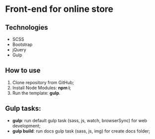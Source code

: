 # Front-end for online store
<h2>Technologies</h2>
<ul>
	<li>SCSS</li>
	<li>Bootstrap</li>
	<li>jQuery</li>
	<li>Gulp</li>
	
</ul>
<h2>How to use</h2>

<ol>
	<li>Clone repository from GitHub;</li>
	<li>Install Node Modules: <strong>npm i</strong>;</li>
	<li>Run the template: <strong>gulp</strong>.</li>
</ol>

<h2>Gulp tasks:</h2>

<ul>
	<li><strong>gulp</strong>: run default gulp task (sass, js, watch, browserSync) for web development;</li>
	<li><strong>gulp build</strong>: run docs gulp task (sass, js, img) for create docs folder;</li>
 </ul>
